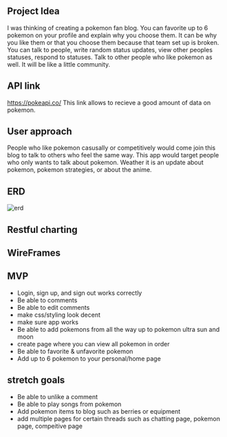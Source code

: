 ## Project Idea

I was thinking of creating a pokemon fan blog. You can favorite up to 6 pokemon on your profile and explain why you choose them. It can be why you like them or that you choose them because that team set up is broken. You can talk to people, write random status updates, view other peoples statuses, respond to statuses. Talk to other people who like pokemon as well. It will be like a little community. 

## API link

https://pokeapi.co/ 
This link allows to recieve a good amount of data on pokemon.

## User approach

People who like pokemon casusally or competitively would come join this blog to talk to others who feel the same way. This app would target people who only wants to talk about pokemon. Weather it is an update about pokemon, pokemon strategies, or about the anime.

## ERD

![erd](https://user-images.githubusercontent.com/115588595/209241947-6bb121e6-b49b-4d79-81b5-d2ac4da087d1.png)


## Restful charting

## WireFrames

## MVP

- Login, sign up, and sign out works correctly
- Be able to comments
- Be able to edit comments
- make css/styling look decent
- make sure app works
- Be able to add pokemons from all the way up to pokemon ultra sun and moon
- create page where you can view all pokemon in order
- Be able to favorite & unfavorite pokemon
- Add up to 6 pokemon to your personal/home page

## stretch goals

- Be able to unlike a comment
- Be able to play songs from pokemon
- Add pokemon items to blog such as berries or equipment
- add multiple pages for certain threads such as chatting page, pokemon page, compeitive page

